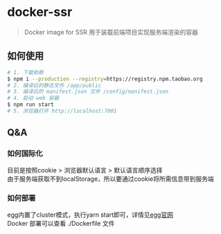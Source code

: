 # docker-ssr

> Docker image for SSR
> 用于装载前端项目实现服务端渲染的容器

## 如何使用
```bash
# 1. 下载依赖
$ npm i --production --registry=https://registry.npm.taobao.org
# 2. 编译后的静态文件 /app/public
# 3. 编译后的 manifest.json 文件 /config/manifest.json
# 4. 启动 web 容器
$ npm run start
# 5. 浏览器打开 http://localhost:7001
```

## Q&A

### 如何国际化

目前是按照cookie > 浏览器默认语言 > 默认语言顺序选择   
由于服务端获取不到localStorage，所以要通过cookie将所需信息带到服务端

### 如何部署

egg内置了cluster模式，执行yarn start即可，详情见[egg官网](https://eggjs.org)  
Docker 部署可以查看 ./Dockerfile 文件
